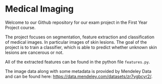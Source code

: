 # Medical Imaging 
Welcome to our Github repository for our exam project in the First Year Project course.

The project focuses on segmentation, feature extraction and classification of medical images. In particular images of skin lesions. The goal of the project is to train a classifier, which is able to predict whether unknown skin lesions are cancerous or not. 

All of the extracted features can be found in the python file `features.py`.

The image data along with some metadata is provided by Mendeley Data and can be found here: https://data.mendeley.com/datasets/zr7vgbcyr2/. 

